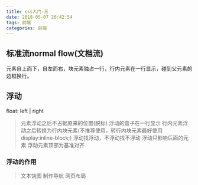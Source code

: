 ```yaml
---
title: css入门-三
date: 2018-05-07 20:42:54
tags: 前端
categories: 前端
---
```

## 标准流normal flow(文档流)
 元素自上而下，自左而右，块元素独占一行，行内元素在一行显示，碰到父元素的边框换行。

## 浮动
float: left | right
> 元素浮动之后不占据原来的位置(脱标)
> 浮动的盒子在一行显示
> 行内元素浮动之后转换为行内块元素(不推荐使用，转行内块元素最好使用display:inline-block;)
> 浮动找浮动，不浮动找不浮动
> 浮动只影响后面的元素
> 浮动元素顶部为基准对齐

### 浮动的作用
> 文本饶图
> 制作导航
> 网页布局
